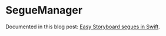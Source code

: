 SegueManager
============

Documented in this blog post: [Easy Storyboard segues in Swift](http://tomlokhorst.tumblr.com/post/104358251649/easy-storyboard-segues-in-swift).

